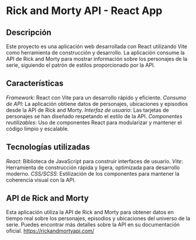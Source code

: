 # Rick and Morty API - React App
## Descripción

Este proyecto es una aplicación web desarrollada con React utilizando Vite como herramienta de construcción y desarrollo. La aplicación consume la API de Rick and Morty para mostrar información sobre los personajes de la serie, siguiendo el patrón de estilos proporcionado por la API.

## Características

*Framework*: React con Vite para un desarrollo rápido y eficiente.
*Consumo de API*: La aplicación obtiene datos de personajes, ubicaciones y episodios desde la API de Rick and Morty.
*Interfaz de usuario*: Las tarjetas de personajes se han diseñado respetando el estilo de la API.
*Componentes reutilizables*: Uso de componentes React para modularizar y mantener el código limpio y escalable.

## Tecnologías utilizadas

*React*: Biblioteca de JavaScript para construir interfaces de usuario.
*Vite*: Herramienta de construcción rápida y ligera, optimizada para desarrollo moderno.
*CSS/SCSS*: Estilización de los componentes para mantener la coherencia visual con la API.

## API de Rick and Morty

Esta aplicación utiliza la API de Rick and Morty para obtener datos en tiempo real sobre los personajes, episodios y ubicaciones del universo de la serie. Puedes encontrar más detalles sobre la API en su documentación oficial.
https://rickandmortyapi.com/

